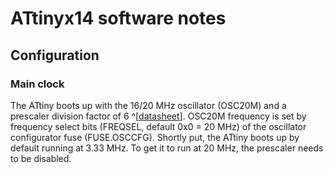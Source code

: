 # ATtinyx14 software notes

## Configuration

### Main clock
The ATtiny boots up with the 16/20 MHz oscillator (OSC20M) and a prescaler division factor of 6 ^\[[datasheet](datasheet.pdf?page=74)]. OSC20M frequency is set by frequency select bits (FREQSEL, default 0x0 = 20 MHz) of the oscillator configurator fuse (FUSE.OSCCFG). Shortly put, the ATtiny boots up by default running at 3.33 MHz. To get it to run at 20 MHz, the prescaler needs to be disabled.
